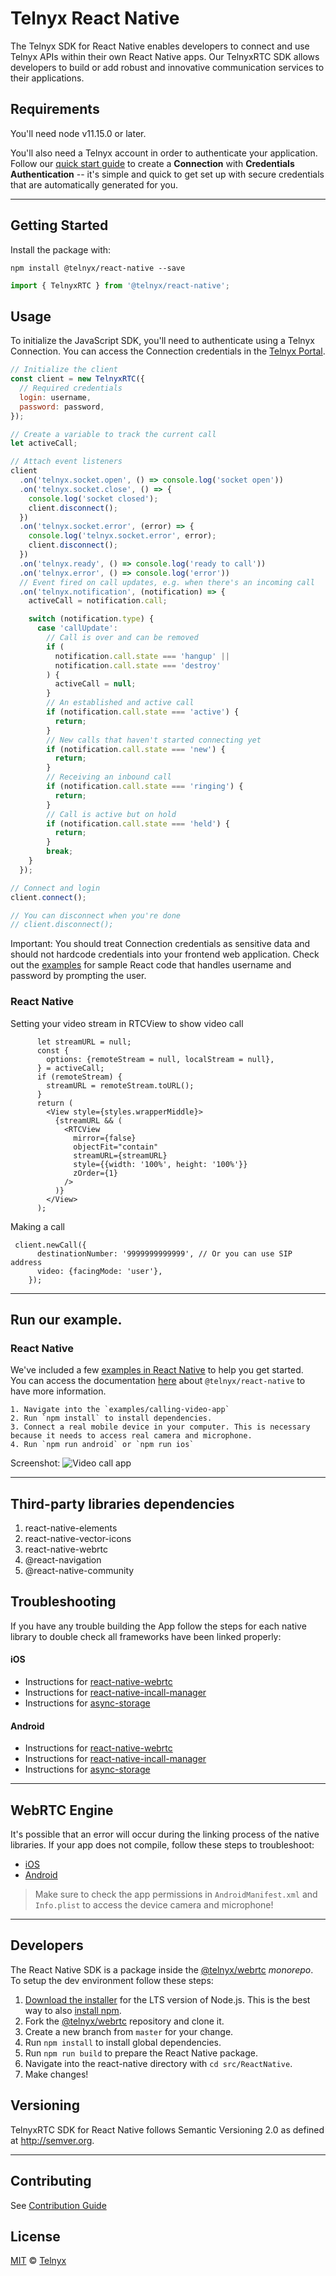 # Telnyx React Native

The Telnyx SDK for React Native enables developers to connect and use Telnyx APIs within their own React Native apps. Our TelnyxRTC SDK allows developers to build or add robust and innovative communication services to their applications.

## Requirements

You'll need node v11.15.0 or later.

You'll also need a Telnyx account in order to authenticate your application. Follow our [quick start guide](https://developers.telnyx.com/docs/v2/sip-trunking/quickstarts/portal-setup) to create a **Connection** with **Credentials Authentication** -- it's simple and quick to get set up with secure credentials that are automatically generated for you.

---

## Getting Started

Install the package with:

```
npm install @telnyx/react-native --save
```

```js
import { TelnyxRTC } from '@telnyx/react-native';
```

## Usage

To initialize the JavaScript SDK, you'll need to authenticate using a Telnyx Connection. You can access the Connection credentials in the [Telnyx Portal](https://portal.telnyx.com/#/app/connections).

```js
// Initialize the client
const client = new TelnyxRTC({
  // Required credentials
  login: username,
  password: password,
});

// Create a variable to track the current call
let activeCall;

// Attach event listeners
client
  .on('telnyx.socket.open', () => console.log('socket open'))
  .on('telnyx.socket.close', () => {
    console.log('socket closed');
    client.disconnect();
  })
  .on('telnyx.socket.error', (error) => {
    console.log('telnyx.socket.error', error);
    client.disconnect();
  })
  .on('telnyx.ready', () => console.log('ready to call'))
  .on('telnyx.error', () => console.log('error'))
  // Event fired on call updates, e.g. when there's an incoming call
  .on('telnyx.notification', (notification) => {
    activeCall = notification.call;

    switch (notification.type) {
      case 'callUpdate':
        // Call is over and can be removed
        if (
          notification.call.state === 'hangup' ||
          notification.call.state === 'destroy'
        ) {
          activeCall = null;
        }
        // An established and active call
        if (notification.call.state === 'active') {
          return;
        }
        // New calls that haven't started connecting yet
        if (notification.call.state === 'new') {
          return;
        }
        // Receiving an inbound call
        if (notification.call.state === 'ringing') {
          return;
        }
        // Call is active but on hold
        if (notification.call.state === 'held') {
          return;
        }
        break;
    }
  });

// Connect and login
client.connect();

// You can disconnect when you're done
// client.disconnect();
```

Important: You should treat Connection credentials as sensitive data and should not hardcode credentials into your frontend web application. Check out the [examples](https://github.com/team-telnyx/webrtc/tree/main/packages/react-native/examples) for sample React code that handles username and password by prompting the user.

### React Native

Setting your video stream in RTCView to show video call

```Js
      let streamURL = null;
      const {
        options: {remoteStream = null, localStream = null},
      } = activeCall;
      if (remoteStream) {
        streamURL = remoteStream.toURL();
      }
      return (
        <View style={styles.wrapperMiddle}>
          {streamURL && (
            <RTCView
              mirror={false}
              objectFit="contain"
              streamURL={streamURL}
              style={{width: '100%', height: '100%'}}
              zOrder={1}
            />
          )}
        </View>
      );
```

Making a call

```Js
 client.newCall({
      destinationNumber: '9999999999999', // Or you can use SIP address
      video: {facingMode: 'user'},
    });
```

---

## Run our example.

### React Native

We've included a few [examples in React Native](https://github.com/team-telnyx/webrtc/tree/main/packages/react-native/examples) to help you get started.\
You can access the documentation [here](https://www.npmjs.com/package/@telnyx/react-native) about `@telnyx/react-native` to have more information.

```
1. Navigate into the `examples/calling-video-app`
2. Run `npm install` to install dependencies.
3. Connect a real mobile device in your computer. This is necessary because it needs to access real camera and microphone.
4. Run `npm run android` or `npm run ios`
```

Screenshot:
![Video call app](https://raw.githubusercontent.com/team-telnyx/webrtc/master/packages/react-native/examples/calling-video-app/app-screenshot.png)

---

## Third-party libraries dependencies

1. react-native-elements
2. react-native-vector-icons
3. react-native-webrtc
4. @react-navigation
5. @react-native-community

## Troubleshooting

If you have any trouble building the App follow the steps for each native library to double check all frameworks have been linked properly:

#### iOS

- Instructions for [react-native-webrtc](https://github.com/react-native-webrtc/react-native-webrtc/blob/master/Documentation/iOSInstallation.md#ios-installation)
- Instructions for [react-native-incall-manager](https://github.com/react-native-webrtc/react-native-incall-manager#ios)
- Instructions for [async-storage](https://github.com/react-native-community/async-storage/blob/LEGACY/docs/Linking.md#ios)

#### Android

- Instructions for [react-native-webrtc](https://github.com/react-native-webrtc/react-native-webrtc/blob/master/Documentation/AndroidInstallation.md)
- Instructions for [react-native-incall-manager](https://github.com/react-native-webrtc/react-native-incall-manager#android)
- Instructions for [async-storage](https://github.com/react-native-community/async-storage/blob/LEGACY/docs/Linking.md#android)

---

## WebRTC Engine

It's possible that an error will occur during the linking process of the native libraries. If your app does not compile, follow these steps to troubleshoot:

- [iOS](https://github.com/react-native-webrtc/react-native-webrtc/blob/master/Documentation/iOSInstallation.md)
- [Android](https://github.com/react-native-webrtc/react-native-webrtc/blob/master/Documentation/AndroidInstallation.md)

> Make sure to check the app permissions in `AndroidManifest.xml` and `Info.plist` to access the device camera and microphone!

---

## Developers

The React Native SDK is a package inside the [@telnyx/webrtc](https://github.com/team-telnyx/webrtc) _monorepo_. To setup the dev environment follow these steps:

1. [Download the installer](https://nodejs.org/) for the LTS version of Node.js. This is the best way to also [install npm](https://blog.npmjs.org/post/85484771375/how-to-install-npm#_=_).
2. Fork the [@telnyx/webrtc](https://github.com/team-telnyx/webrtc) repository and clone it.
3. Create a new branch from `master` for your change.
4. Run `npm install` to install global dependencies.
5. Run `npm run build` to prepare the React Native package.
6. Navigate into the react-native directory with `cd src/ReactNative`.
7. Make changes!

## Versioning

TelnyxRTC SDK for React Native follows Semantic Versioning 2.0 as defined at <http://semver.org>.

---

## Contributing

See [Contribution Guide](../../docs/Contributing.md)

## License

[MIT](../../LICENSE) © [Telnyx](https://github.com/team-telnyx)
